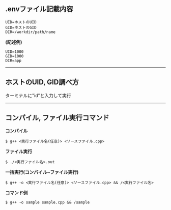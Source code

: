 ## .envファイル記載内容
~~~
UID=ホストのUID
GID=ホストのGID
DIR=/workdir/path/name
~~~

**(記述例)**<br>
~~~
UID=1000
GID=1000
DIR=app
~~~
---
## ホストのUID, GID調べ方
ターミナルに"id"と入力して実行

---
## コンパイル, ファイル実行コマンド
**コンパイル**<br>
~~~
$ g++ <実行ファイル名(任意)> <ソースファイル.cpp>
~~~

**ファイル実行**<br>
~~~
$ ./<実行ファイル名>.out
~~~

**一括実行(コンパイル~ファイル実行)**<br>
~~~
$ g++ -o <実行ファイル名(任意)> <ソースファイル.cpp> && /<実行ファイル名>
~~~

**コマンド例**<br>
~~~
$ g++ -o sample sample.cpp && /sample
~~~